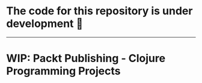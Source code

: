 # The code for this repository is under development :construction_worker:

___

# WIP: Packt Publishing - Clojure Programming Projects
